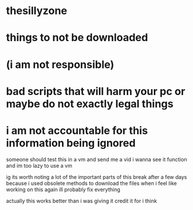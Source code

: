 # thesillyzone

# things to not be downloaded 
# (i am not responsible)
# bad scripts that will harm your pc or maybe do not exactly legal things
# i am not accountable for this information being ignored
someone should test this in a vm and send me a vid i wanna see it function and im too lazy to use a vm

ig its worth noting a lot of the important parts of this break after a few days because i used obsolete methods to download the files
when i feel like working on this again ill probably fix everything

actually this works better than i was giving it credit it for i think
